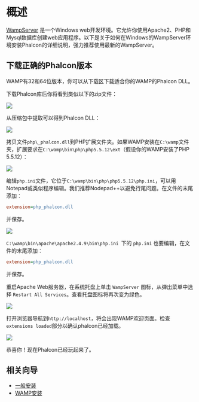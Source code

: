 # 概述

[WampServer](http://www.wampserver.com/zh/) 是一个Windows web开发环境。它允许你使用Apache2、PHP和Mysql数据库创建web应用程序。以下是关于如何在Windows的WampServer环境安装Phalcon的详细说明，强力推荐使用最新的WampServer。

## 下载正确的Phalcon版本

WAMP有32和64位版本，你可以从下载区下载适合你的WAMP的Phalcon DLL。

下载Phalcon库后你将看到类似以下的zip文件：

![](https://docs.phalconphp.com/images/content/webserver-xampp-1.png)

从压缩包中提取可以得到Phalcon DLL：

![](https://docs.phalconphp.com/images/content/webserver-xampp-2.png)

拷贝文件`php\_phalcon.dll`到PHP扩展文件夹。如果WAMP安装在`C:\wamp`文件夹，扩展要求在`C:\wamp\bin\php\php5.5.12\ext`（假设你的WAMP安装了PHP 5.5.12）：

![](https://docs.phalconphp.com/images/content/webserver-wamp-1.png)

编辑`php.ini`文件，它位于`C:\wamp\bin\php\php5.5.12\php.ini`，可以用Notepad或类似程序编辑。我们推荐Nodepad++以避免行尾问题。在文件的末尾添加：

```ini
extension=php_phalcon.dll
```

并保存。

![](https://docs.phalconphp.com/images/content/webserver-wamp-2.png) 

`C:\wamp\bin\apache\apache2.4.9\bin\php.ini `下的 `php.ini` 也要编辑，在文件的末尾添加：

```ini
extension=php_phalcon.dll
```

并保存。

重启Apache Web服务器，在系统托盘上单击 `WampServer` 图标，从弹出菜单中选择 `Restart All Services`。查看托盘图标将再次变为绿色。

![](https://docs.phalconphp.com/images/content/webserver-wamp-3.png)

打开浏览器导航到`http://localhost`，将会出现WAMP欢迎页面。检查`extensions loaded`部分以确认phalcon已经加载。

![](https://docs.phalconphp.com/images/content/webserver-wamp-4.png)

恭喜你！现在Phalcon已经玩起来了。

## 相关向导

* [一般安装](installation.md)
* [WAMP安装](webserver-wamp.md)

